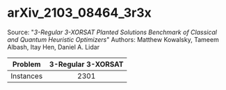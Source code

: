 # arXiv_2103_08464_3r3x

Source: "_3-Regular 3-XORSAT Planted Solutions Benchmark of Classical and Quantum Heuristic Optimizers_"
Authors: Matthew Kowalsky, Tameem Albash, Itay Hen, Daniel A. Lidar

| Problem   | 3-Regular 3-XORSAT |
|:---------:|:------------------:|
| Instances | 2301               |
